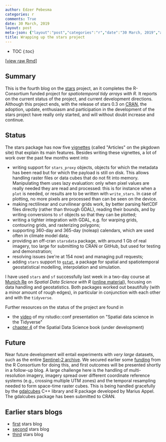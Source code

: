 ```yaml
---
author: Edzer Pebesma
categories: r
comments: True
date: 30 March, 2019
layout: post
meta-json: {"layout":"post","categories":"r","date":"30 March, 2019","author":"Edzer Pebesma","comments":true,"title":"Wrapping up the stars project"}
title: Wrapping up the stars project
---
```


<script src="https://cdnjs.cloudflare.com/ajax/libs/mathjax/2.7.0/MathJax.js?config=TeX-AMS-MML_HTMLorMML" type="text/javascript"></script>
* TOC 
{:toc}

\[[view raw
Rmd](https://raw.githubusercontent.com//r-spatial/r-spatial.org/gh-pages/_rmd/2019-03-11-stars4.Rmd)\]

Summary
-------

This is the fourth blog on the
[stars](https://github.com/r-spatial/stars) project, an it completes the
R-Consortium funded project for *spatiotemporal tidy arrays with R*. It
reports on the current status of the project, and current development
directions. Although this project ends, with the release of stars 0.3 on
[CRAN](https://cran.r-project.org/web/packages/stars/index.html), the
adoption, update, enthusiasm and participation in the development of the
stars project have really only started, and will without doubt increase
and continue.

Status
------

The stars package has now five
[vignettes](https://r-spatial.github.io/stars/) (called "Articles" on
the pkgdown site) that explain its main features. Besides writing these
vignettes, a lot of work over the past few months went into

-   writing support for `stars_proxy` objects, objects for which the
    metadata has been read but for which the payload is still on disk.
    This allows handling raster files or data cubes that do not fit into
    memory. Manipulating them uses lazy evaluation: only when pixel
    values are really needed they are read and processed: this is for
    instance when a `plot` is needed, or results are to be written with
    `write_stars`. In case of plotting, no more pixels are processed
    than can be seen on the device.
-   making rectilinear and curvilinear grids work, by better parsing
    NetCDF files directly (rather than through GDAL), reading their
    bounds, and by writing conversions to `sf` objects so that they can
    be plotted;
-   writing a tighter integration with GDAL, e.g. for warping grids,
    contouring grids, and rasterizing polygons;
-   supporting 360-day and 365-day (noleap) calendars, which are used
    often in climate model data;
-   providing an off-cran `starsdata` package, with around 1 Gb of real
    imagery, too large for submitting to CRAN or GitHub, but used for
    testing and demonstration;
-   resolving issues (we're at 154 now) and managing pull requests;
-   adding `stars` support to
    [`gstat`](https://cran.r-project.org/web/packages/gstat/index.html),
    a package for spatial and spatiotemporal geostatistical modelling,
    interpolation and simulation.

I have used `stars` and `sf` successfully last week in a two-day course
at [Munich Re](https://www.munichre.com/) on *Spatial Data Science with
R* ([online material](https://edzer.github.io/MunichRe/)), focusing on
data handling and geostatistics. Both packages worked out beautifully
(with a minor amount of rough edges), in particular in conjunction with
each other and with the `tidyverse`.

Further resources on the status of the project are found in

-   the
    [video](https://resources.rstudio.com/rstudio-conf-2019/spatial-data-science-in-the-tidyverse)
    of my rstudio::conf presentation on "Spatial data science in the
    Tidyverse"
-   [chapter 4](https://keen-swartz-3146c4.netlify.com/raster.html) of
    the Spatial Data Science book (under development)

Future
------

Near future development will entail experiments with *very large*
datasets, such as the entire [Sentinel-2
archive](https://registry.opendata.aws/sentinel-2/). We secured earlier
some
[funding](https://github.com/r-spatial/stars/blob/master/documents/stars_data.md)
from the R Consortium for doing this, and first outcomes will be
presented shortly in a follow-up blog. A large challenge here is the
handling of multi-resolution imagery, imagery spread over different
coordinate reference systems (e.g., crossing multiple UTM zones) and the
temporal resampling needed to form space-time raster cubes. This is
being handled gracefully by the
[gdalcubes](https://github.com/appelmar/gdalcubes_R) C++ library and R
package developed by Marius Appel. The gdalcubes package has been
submitted to CRAN.

Earlier stars blogs
-------------------

-   [first](https://www.r-spatial.org/r/2017/11/23/stars1.html) stars
    blog
-   [second](https://www.r-spatial.org/r/2018/03/22/stars2.html) stars
    blog
-   [third](https://www.r-spatial.org/r/2018/03/23/stars3.html) stars
    blog

